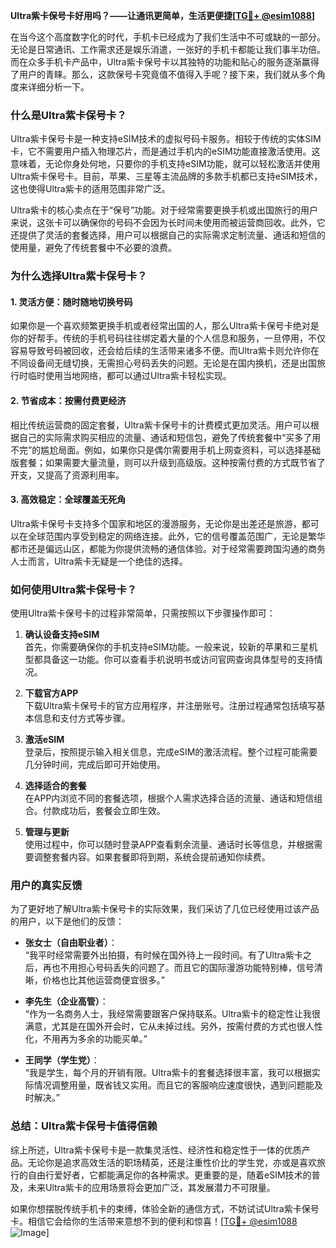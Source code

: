 **Ultra紫卡保号卡好用吗？——让通讯更简单，生活更便捷[[TG💪+ @esim1088](https://t.me/s/esim1088)]**

在当今这个高度数字化的时代，手机卡已经成为了我们生活中不可或缺的一部分。无论是日常通讯、工作需求还是娱乐消遣，一张好的手机卡都能让我们事半功倍。而在众多手机卡产品中，Ultra紫卡保号卡以其独特的功能和贴心的服务逐渐赢得了用户的青睐。那么，这款保号卡究竟值不值得入手呢？接下来，我们就从多个角度来详细分析一下。

### **什么是Ultra紫卡保号卡？**

Ultra紫卡保号卡是一种支持eSIM技术的虚拟号码卡服务。相较于传统的实体SIM卡，它不需要用户插入物理芯片，而是通过手机内的eSIM功能直接激活使用。这意味着，无论你身处何地，只要你的手机支持eSIM功能，就可以轻松激活并使用Ultra紫卡保号卡。目前，苹果、三星等主流品牌的多款手机都已支持eSIM技术，这也使得Ultra紫卡的适用范围非常广泛。

Ultra紫卡的核心卖点在于“保号”功能。对于经常需要更换手机或出国旅行的用户来说，这张卡可以确保你的号码不会因为长时间未使用而被运营商回收。此外，它还提供了灵活的套餐选择，用户可以根据自己的实际需求定制流量、通话和短信的使用量，避免了传统套餐中不必要的浪费。

### **为什么选择Ultra紫卡保号卡？**

#### **1. 灵活方便：随时随地切换号码**
如果你是一个喜欢频繁更换手机或者经常出国的人，那么Ultra紫卡保号卡绝对是你的好帮手。传统的手机号码往往绑定着大量的个人信息和服务，一旦停用，不仅容易导致号码被回收，还会给后续的生活带来诸多不便。而Ultra紫卡则允许你在不同设备间无缝切换，无需担心号码丢失的问题。无论是在国内换机，还是出国旅行时临时使用当地网络，都可以通过Ultra紫卡轻松实现。

#### **2. 节省成本：按需付费更经济**
相比传统运营商的固定套餐，Ultra紫卡保号卡的计费模式更加灵活。用户可以根据自己的实际需求购买相应的流量、通话和短信包，避免了传统套餐中“买多了用不完”的尴尬局面。例如，如果你只是偶尔需要用手机上网查资料，可以选择基础版套餐；如果需要大量流量，则可以升级到高级版。这种按需付费的方式既节省了开支，又提高了资源利用率。

#### **3. 高效稳定：全球覆盖无死角**
Ultra紫卡保号卡支持多个国家和地区的漫游服务，无论你是出差还是旅游，都可以在全球范围内享受到稳定的网络连接。此外，它的信号覆盖范围广，无论是繁华都市还是偏远山区，都能为你提供流畅的通信体验。对于经常需要跨国沟通的商务人士而言，Ultra紫卡无疑是一个绝佳的选择。

### **如何使用Ultra紫卡保号卡？**

使用Ultra紫卡保号卡的过程非常简单，只需按照以下步骤操作即可：

1. **确认设备支持eSIM**  
   首先，你需要确保你的手机支持eSIM功能。一般来说，较新的苹果和三星机型都具备这一功能。你可以查看手机说明书或访问官网查询具体型号的支持情况。

2. **下载官方APP**  
   下载Ultra紫卡保号卡的官方应用程序，并注册账号。注册过程通常包括填写基本信息和支付方式等步骤。

3. **激活eSIM**  
   登录后，按照提示输入相关信息，完成eSIM的激活流程。整个过程可能需要几分钟时间，完成后即可开始使用。

4. **选择适合的套餐**  
   在APP内浏览不同的套餐选项，根据个人需求选择合适的流量、通话和短信组合。付款成功后，套餐会立即生效。

5. **管理与更新**  
   使用过程中，你可以随时登录APP查看剩余流量、通话时长等信息，并根据需要调整套餐内容。如果套餐即将到期，系统会提前通知你续费。

### **用户的真实反馈**

为了更好地了解Ultra紫卡保号卡的实际效果，我们采访了几位已经使用过该产品的用户，以下是他们的反馈：

- **张女士（自由职业者）**：  
  “我平时经常需要外出拍摄，有时候在国外待上一段时间。有了Ultra紫卡之后，再也不用担心号码丢失的问题了。而且它的国际漫游功能特别棒，信号清晰，价格也比其他运营商便宜很多。”

- **李先生（企业高管）**：  
  “作为一名商务人士，我经常需要跟客户保持联系。Ultra紫卡的稳定性让我很满意，尤其是在国外开会时，它从未掉过线。另外，按需付费的方式也很人性化，不用再为多余的功能买单。”

- **王同学（学生党）**：  
  “我是学生，每个月的开销有限。Ultra紫卡的套餐选择很丰富，我可以根据实际情况调整用量，既省钱又实用。而且它的客服响应速度很快，遇到问题能及时解决。”

### **总结：Ultra紫卡保号卡值得信赖**

综上所述，Ultra紫卡保号卡是一款集灵活性、经济性和稳定性于一体的优质产品。无论你是追求高效生活的职场精英，还是注重性价比的学生党，亦或是喜欢旅行的自由行爱好者，它都能满足你的各种需求。更重要的是，随着eSIM技术的普及，未来Ultra紫卡的应用场景将会更加广泛，其发展潜力不可限量。

如果你想摆脱传统手机卡的束缚，体验全新的通信方式，不妨试试Ultra紫卡保号卡。相信它会给你的生活带来意想不到的便利和惊喜！[[TG💪+ @esim1088](https://t.me/s/esim1088) ![Image](https://i.postimg.cc/4NQfJmqS/Snipaste-2025-05-13-00-14-12.png)]